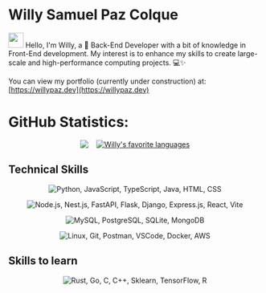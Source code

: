 # Willy Samuel Paz Colque

<p><img src="https://raw.githubusercontent.com/iampavangandhi/iampavangandhi/master/gifs/Hi.gif" 
       width="30px"> Hello, I'm Willy, a 🚀 Back-End Developer with a bit of knowledge in Front-End development. My interest is to enhance my skills to create large-scale and high-performance computing projects. 💻✨</p>


You can view my portfolio (currently under construction) at: [https://willypaz.dev](https://willypaz.dev)


# GitHub Statistics:

<div class="github-stats" align="center" style="display: flex; justify-content: center; align-items: center; gap: 1rem;">
  <a href="https://github.com/willypaz243">
    <img align="center"
        src="https://github-readme-stats.vercel.app/api?username=willypaz243&show_icons=true&hide=contribs&cache_seconds=86400&theme=nord" />
  </a>
  <a href="https://github.com/willypaz243?tab=repositories">
    <img align="center" 
        src="https://github-readme-stats.vercel.app/api/top-langs/?username=willypaz243&layout=compact&show_icons=true&title_color=81a1c0&icon_color=79ff97&text_color=d5dbe6&bg_color=2e3440" 
        alt="Willy's favorite languages" />
  </a>
</div>

<h2>Technical Skills</h2>

<p align="center">
  <img src="https://skillicons.dev/icons?i=python,javascript,typescript,java,html,css&perline=12" alt="Python, JavaScript, TypeScript, Java, HTML, CSS" title="Python, JavaScript, TypeScript, Java, HTML, CSS" />
</p>

<p align="center">
  <img src="https://skillicons.dev/icons?i=nodejs,nestjs,fastapi,flask,django,expressjs,react,vite&perline=12" alt="Node.js, Nest.js, FastAPI, Flask, Django, Express.js, React, Vite" title="Node.js, Nest.js, FastAPI, Flask, Django, Express.js, React, Vite" />
</p>

<p align="center">
  <img src="https://skillicons.dev/icons?i=mysql,postgresql,sqlite,mongodb&perline=12" alt="MySQL, PostgreSQL, SQLite, MongoDB" title="MySQL, PostgreSQL, SQLite, MongoDB" />
</p>

<p align="center">
  <img src="https://skillicons.dev/icons?i=linux,git,postman,vscode,docker,aws&perline=12" alt="Linux, Git, Postman, VSCode, Docker, AWS" title="Linux, Git, Postman, VSCode, Docker, AWS" />
</p>

<h2>Skills to learn</h2>
<p align="center">
  <img src="https://skillicons.dev/icons?i=rust,go,c,cpp,sklearn,tensorflow,r&perline=12" alt="Rust, Go, C, C++, Sklearn, TensorFlow, R" title="Rust, Go, C, C++, Sklearn, TensorFlow, R" />
</p>

